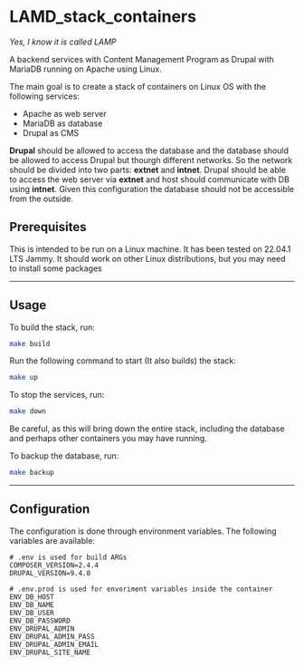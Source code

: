# LAMD_stack_containers

*Yes, I know it is called LAMP*

A backend services with Content Management Program as Drupal with MariaDB running on Apache using Linux.

The main goal is to create a stack of containers on Linux OS with the following services:

- Apache as web server
- MariaDB as database
- Drupal as CMS

__Drupal__ should be allowed to access the database and the database should be allowed to access Drupal but thourgh different networks. So the network should be divided into two parts: __extnet__ and __intnet__. Drupal should be able to access the web server via __extnet__ and host should communicate with DB using __intnet__. Given this configuration the database should not be accessible from the outside.

## Prerequisites

This is intended to be run on a Linux machine. It has been tested on 22.04.1 LTS Jammy. It should work on other Linux distributions, but you may need to install some packages

---

## Usage

To build the stack, run:

```bash
make build
```

Run the following command to start (It also builds) the stack:

```bash
make up
```

To stop the services, run:

```bash
make down
```

Be careful, as this will bring down the entire stack, including the database and perhaps other containers you may have running.

To backup the database, run:

```bash
make backup
```

---

## Configuration

The configuration is done through environment variables. The following variables are available:

```env
# .env is used for build ARGs
COMPOSER_VERSION=2.4.4
DRUPAL_VERSION=9.4.8

# .env.prod is used for envoriment variables inside the container
ENV_DB_HOST
ENV_DB_NAME
ENV_DB_USER
ENV_DB_PASSWORD
ENV_DRUPAL_ADMIN
ENV_DRUPAL_ADMIN_PASS
ENV_DRUPAL_ADMIN_EMAIL
ENV_DRUPAL_SITE_NAME
```
